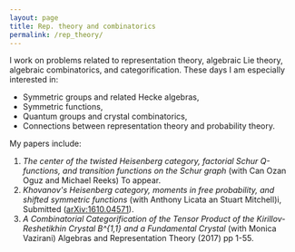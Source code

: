 ```yaml
---
layout: page
title: Rep. theory and combinatorics
permalink: /rep_theory/
---
```


I work on problems related to representation theory, algebraic Lie theory, algebraic combinatorics, and categorification. These days I am especially interested in:

* Symmetric groups and related Hecke algebras,
* Symmetric functions,
* Quantum groups and crystal combinatorics,
* Connections between representation theory and probability theory.
 
My papers include:

1. *The center of the twisted Heisenberg category, factorial Schur Q-functions, and transition functions on the Schur graph* (with Can Ozan Oguz and Michael Reeks) To appear.
2. *Khovanov's Heisenberg category, moments in free probability, and shifted symmetric functions* (with Anthony Licata an Stuart Mitchell)i, Submitted ([arXiv:1610.04571](https://arxiv.org/abs/1610.04571)).
3. *A Combinatorial Categorification of the Tensor Product of the Kirillov-Reshetikhin Crystal B^{1,1} and a Fundamental Crystal* (with Monica Vazirani) Algebras and Representation Theory (2017) pp 1-55.
